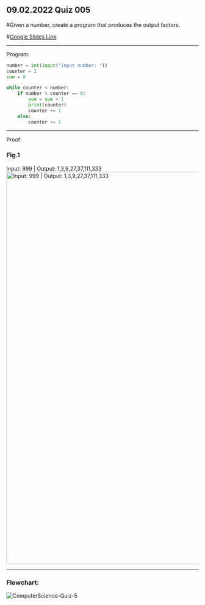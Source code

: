 ## 09.02.2022 Quiz 005

#Given a number, create a program that produces the output factors.

#[Google Slides Link](https://docs.google.com/presentation/d/1yhMenGxwHqeOgw2MP8ozuCJq6pF3D38Ajv8KllHAnLQ/)

------------------------------------------------------------------------

Program:
```.py
number = int(input("Input number: "))
counter = 1
sum = 0

while counter < number:
    if number % counter == 0:
        sum = sum + 1
        print(counter)
        counter += 1
    else:
        counter += 1
```

------------------------------------------------------------------------

Proof:
### Fig.1
Input: 999 | Output: 1,3,9,27,37,111,333
<img width="1026" alt="Input: 999 | Output: 1,3,9,27,37,111,333" src="https://user-images.githubusercontent.com/112055140/191017618-0617b2b7-6df8-4827-a240-0eb2bbd5757d.png">


------------------------------------------------------------------------

### Flowchart:
![ComputerScience-Quiz-5](https://user-images.githubusercontent.com/112055140/195840189-e8390fee-adf7-4784-8f7e-8e4a2fe3f9bc.jpg)
